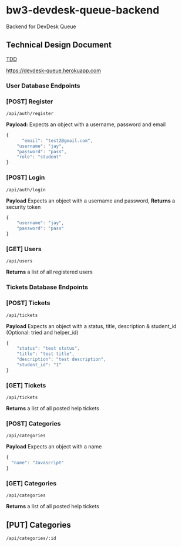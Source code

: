 # bw3-devdesk-queue-backend
Backend for DevDesk Queue

## Technical Design Document
[TDD](https://docs.google.com/document/d/1NNdDonJhEtS1wGPb88NQR7Fg2C0gkBwX51sXeloip68/edit#)


https://devdesk-queue.herokuapp.com





### User Database Endpoints 

 ### [POST] Register
 
 `/api/auth/register` 

 **Payload:** Expects an object with a username, password and email 

```js
{
	  "email": "test2@gmail.com",
    "username": "jay",
    "password": "pass",
    "role": "student"
}
```

### [POST] Login

`/api/auth/login`

**Payload** Expects an object with a username and password, **Returns** a security token

```js 
{
    "username": "jay",
    "password": "pass"
}
```

### [GET] Users

`/api/users`

**Returns** a list of all registered users  

### Tickets Database Endpoints 

### [POST] Tickets

`/api/tickets` 

**Payload** Expects an object with a status, title, description & student_id (Optional: tried and helper_id) 

```js 
{
	"status": "test status",
	"title": "test title",
	"description": "test description",
	"student_id": "1"
}
```

 ### [GET] Tickets
 
 `/api/tickets`  
 
 **Returns** a list of all posted help tickets 


### [POST] Categories

`/api/categories` 

**Payload** Expects an object with a name

```js 
{
  "name": "Javascript"
}
```

 ### [GET] Categories
 
 `/api/categories`  
 
 **Returns** a list of all posted help tickets 

## [PUT] Categories 

`/api/categories/:id`